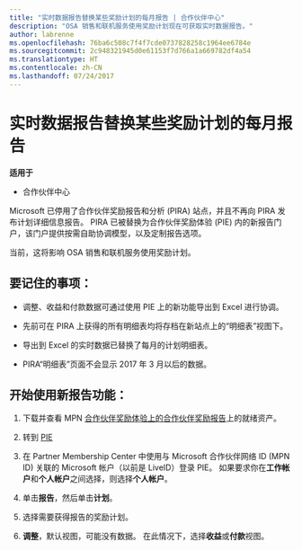 ```yaml
---
title: "实时数据报告替换某些奖励计划的每月报告 | 合作伙伴中心"
description: "OSA 销售和联机服务使用奖励计划现在可获取实时数据报告。"
author: labrenne
ms.openlocfilehash: 76ba6c508c7f4f7cde0737828258c1964ee6784e
ms.sourcegitcommit: 2c948321945d0e61153f7d766a1a669782df4a54
ms.translationtype: HT
ms.contentlocale: zh-CN
ms.lasthandoff: 07/24/2017
---
```

# <a name="live-data-reporting-replaces-monthly-reporting-for-some-incentives-programs"></a>实时数据报告替换某些奖励计划的每月报告

**适用于**

-  合作伙伴中心

Microsoft 已停用了合作伙伴奖励报告和分析 (PIRA) 站点，并且不再向 PIRA 发布计划详细信息报告。 PIRA 已被替换为合作伙伴奖励体验 (PIE) 内的新报告门户，该门户提供按需自助协调模型，以及定制报告选项。 

当前，这将影响 OSA 销售和联机服务使用奖励计划。

## <a name="things-to-remember"></a>要记住的事项： 

- 调整、收益和付款数据可通过使用 PIE 上的新功能导出到 Excel 进行协调。

- 先前可在 PIRA 上获得的所有明细表均将存档在新站点上的“明细表”视图下。 

- 导出到 Excel 的实时数据已替换了每月的计划明细表。

- PIRA“明细表”页面不会显示 2017 年 3 月以后的数据。
 
## <a name="start-using-the-new-reporting-functionality"></a>开始使用新报告功能： 

1. 下载并查看 MPN [合作伙伴奖励体验上的合作伙伴奖励报告](http://aka.ms/osareadiness )上的就绪资产。

2. 转到 [PIE](https://partnerincentives.microsoft.com/)

3. 在 Partner Membership Center 中使用与 Microsoft 合作伙伴网络 ID (MPN ID) 关联的 Microsoft 帐户（以前是 LiveID）登录 PIE。 如果要求你在**工作帐户**和**个人帐户**之间选择，则选择**个人帐户**。

4. 单击**报告**，然后单击**计划**。 

5. 选择需要获得报告的奖励计划。 

6. **调整**，默认视图，可能没有数据。  在此情况下，选择**收益**或**付款**视图。


 

 



